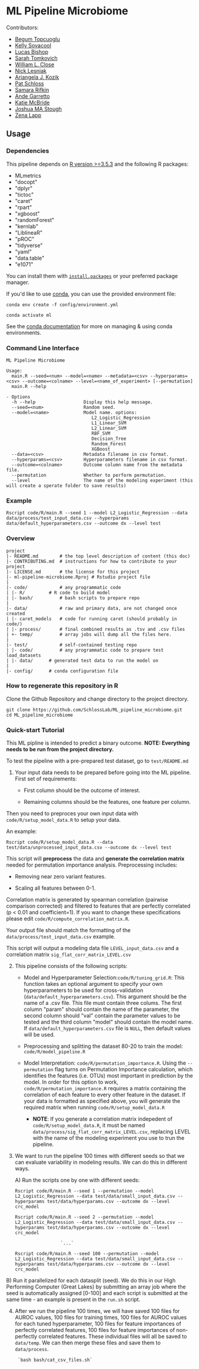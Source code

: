 # ML Pipeline Microbiome

Contributors:
- [Begum Topcuoglu](https://github.com/BTopcuoglu)
- [Kelly Sovacool](https://github.com/kelly-sovacool)
- [Lucas Bishop](https://github.com/lucas-bishop)
- [Sarah Tomkovich](https://github.com/tomkoset)
- [William L. Close](https://github.com/wclose)
- [Nick Lesniak](https://github.com/nlesniak)
- [Ariangela J. Kozik](https://github.com/aj-kozik)
- [Pat Schloss](https://github.com/pschloss)
- [Samara Rifkin](https://github.com/sbrifkin)
- [Ande Garretto](https://github.com/agarretto96)
- [Katie McBride](https://github.com/ktmcb)
- [Joshua MA Stough](https://github.com/jmastough)
- [Zena Lapp](https://github.com/zenalapp)

## Usage

### Dependencies

This pipeline depends on [R version >=3.5.3](https://www.r-project.org/) and the following R packages:


- MLmetrics
- "docopt"
- "dplyr"
- "tictoc"
- "caret"
- "rpart"
- "xgboost"
- "randomForest"
- "kernlab"
- "LiblineaR"
- "pROC"
- "tidyverse"
- "yaml"
- "data.table"
- "e1071"

You can install them with [`install.packages`](https://cran.r-project.org/doc/manuals/r-release/R-admin.html#Installing-packages) or your preferred package manager.

If you'd like to use [conda](https://conda.io/projects/conda/en/latest/), you can use the provided environment file:
```
conda env create -f config/environment.yml

conda activate ml
```

See the [conda documentation](https://conda.io/projects/conda/en/latest/user-guide/getting-started.html#managing-environments) for more on managing & using conda environments.

### Command Line Interface

```
ML Pipeline Microbiome

Usage:
  main.R --seed=<num> --model=<name> --metadata=<csv> --hyperparams=<csv> --outcome=<colname> --level=<name_of_experiment> [--permutation]
  main.R --help

- Options
  -h --help                  Display this help message.
  --seed=<num>               Random seed.
  --model=<name>             Model name. options:
                                L2_Logistic_Regression
                                L1_Linear_SVM
                                L2_Linear_SVM
                                RBF_SVM
                                Decision_Tree
                                Random_Forest
                                XGBoost
  --data=<csv>               Metadata filename in csv format.
  --hyperparams=<csv>        Hyperparameters filename in csv format.
  --outcome=<colname>        Outcome column name from the metadata file.
  --permutation              Whether to perform permutation.
  --level                    The name of the modeling experiment (this will create a sperate folder to save results)

```

### Example

```
Rscript code/R/main.R --seed 1 --model L2_Logistic_Regression --data data/process/test_input_data.csv --hyperparams data/default_hyperparameters.csv --outcome dx --level test
```

### Overview

	project
	|- README.md       	# the top level description of content (this doc)
	|- CONTRIBUTING.md	# instructions for how to contribute to your project
	|- LICENSE.md      	# the license for this project
  	|- ml-pipeline-microbiome.Rproj	# Rstudio project file
  	|
	|- code/          	# any programmatic code
	| |- R/    		# R code to build model
	| |- bash/     		# bash scripts to prepare repo
  	|
	|- data/           	# raw and primary data, are not changed once created
	| |- caret_models	# code for running caret (should probably in code/)
	| |- process/     	# final combined results as .tsv and .csv files
	| +- temp/     		# array jobs will dump all the files here.
  	|
  	|- test/          	# self-contained testing repo
  	| |- code/  		# any programmatic code to prepare test load_datasets
  	| |- data/		# generated test data to run the model on
  	|
	|- config/		# conda configuration file


### How to regenerate this repository in R

Clone the Github Repository and change directory to the project directory.

```
git clone https://github.com/SchlossLab/ML_pipeline_microbiome.git
cd ML_pipeline_microbiome
```
### Quick-start Tutorial

This ML pipline is intended to predict a binary outcome.
**NOTE: Everything needs to be run from the project directory.**

To test the pipeline with a pre-prepared test dataset, go to `test/README.md`

1. Your input data needs to be prepared before going into the ML pipeline. First set of requirements:

      - First column should be the outcome of interest.
      
      - Remaining columns should be the features, one feature per column.

Then you need to preproces your own input data with `code/R/setup_model_data.R` to setup your data.

An example:

```
Rscript code/R/setup_model_data.R --data test/data/unprocessed_input_data.csv --outcome dx --level test
```

This script will **preprocess** the data and **generate the correlation matrix** needed for permutation importance analysis. Preprocessing includes:

   - Removing near zero variant features.
    
   - Scaling all features between 0-1.

Correlation matrix is generated by spearman correlation (pairwise comparison corrected) and filtered to features that are perfectly correlated (p < 0.01 and coefficient=1). If you want to change these specifications please edit `code/R/compute_correlation_matrix.R`.

Your output file should match the formatting of the `data/process/test_input_data.csv` example.

This script will output a modeling data file `LEVEL_input_data.csv` and a correlation matrix `sig_flat_corr_matrix_LEVEL.csv`

2. This pipeline consists of the following scripts:

	* Model and Hyperparameter Selection:`code/R/tuning_grid.R`: This function takes an optional argument to specify your own hyperparameters to be used for cross-validation (`data/default_hyperparameters.csv`). This argument should be the name of a .csv file. This file must contain three colums. The first column "param" should contain the name of the parameter, the second column should "val" contain the parameter values to be tested and the third column "model" should contain the model name. If `data/default_hyperparameters.csv` file is `NULL`, then default values will be used.

	* Preprocessing and splitting the dataset 80-20 to train the model: `code/R/model_pipeline.R`

	* Model Interpretation: `code/R/permutation_importance.R`. Using the `--permutation` flag turns on Permutation Importance calculation, which identifies the features (i.e. OTUs) most important in prediction by the model. In order for this option to work, `code/R/permutation_importance.R` requires a matrix containing the correlation of each feature to every other feature in the dataset. If your data is formatted as specified above, you will generate the required matrix when running `code/R/setup_model_data.R`

      -  **NOTE**: If you generate a correlation matrix indepedent of `code/R/setup_model_data.R`, it must be named `data/process/sig_flat_corr_matrix_LEVEL.csv`, replacing LEVEL with the name of the modeling experiment you use to trun the pipeline.

3. We want to run the pipeline 100 times with different seeds so that we can evaluate variability in modeling results. We can do this in different ways.

	A) Run the scripts one by one with different seeds:

	`Rscript code/R/main.R --seed 1 --permutation --model L2_Logistic_Regression --data test/data/small_input_data.csv --hyperparams test/data/hyperparams.csv --outcome dx --level crc_model`

	`Rscript code/R/main.R --seed 2 --permutation --model L2_Logistic_Regression --data test/data/small_input_data.csv --hyperparams test/data/hyperparams.csv --outcome dx --level crc_model`


						`...`

	`Rscript code/R/main.R --seed 100 --permutation --model L2_Logistic_Regression --data test/data/small_input_data.csv --hyperparams test/data/hyperparams.csv --outcome dx --level crc_model`

  B) Run it parallelized for each datasplit (seed). We do this in our High Performing Computer (Great Lakes) by submitting an array job where the seed is automatically assigned [0-100] and each script is submitted at the same time - an example is present in the `run.sh` script.


4. After we run the pipeline 100 times, we will have saved 100 files for AUROC values, 100 files for training times, 100 files for AUROC values for each tuned hyperparameter, 100 files for feature importances of perfectly correlated features, 100 files for feature importances of non-perfectly correlated features. These individual files will all be saved to `data/temp`. We can then merge these files and save them to `data/process`.

		`bash bash/cat_csv_files.sh`
